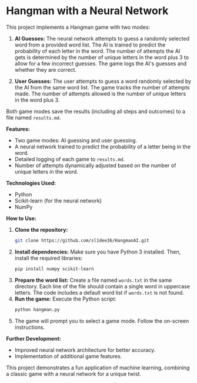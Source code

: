 # Hangman with a Neural Network

This project implements a Hangman game with two modes:

1. **AI Guesses:** The neural network attempts to guess a randomly selected word from a provided word list. The AI is trained to predict the probability of each letter in the word. The number of attempts the AI gets is determined by the number of unique letters in the word plus 3 to allow for a few incorrect guesses.  The game logs the AI's guesses and whether they are correct.

2. **User Guesses:** The user attempts to guess a word randomly selected by the AI from the same word list. The game tracks the number of attempts made. The number of attempts allowed is the number of unique letters in the word plus 3.

Both game modes save the results (including all steps and outcomes) to a file named `results.md`.

**Features:**

*   Two game modes: AI guessing and user guessing.
*   A neural network trained to predict the probability of a letter being in the word.
*   Detailed logging of each game to `results.md`.
*   Number of attempts dynamically adjusted based on the number of unique letters in the word.

**Technologies Used:**

*   Python
*   Scikit-learn (for the neural network)
*   NumPy


**How to Use:**

1.  **Clone the repository:**
    ```bash
    git clone https://github.com/sl1dee36/HangmanAI.git
    ```
2.  **Install dependencies:**  Make sure you have Python 3 installed. Then, install the required libraries:
    ```bash
    pip install numpy scikit-learn
    ```
3.  **Prepare the word list:** Create a file named `words.txt` in the same directory. Each line of the file should contain a single word in uppercase letters.  The code includes a default word list if `words.txt` is not found.
4.  **Run the game:** Execute the Python script:
    ```bash
    python hangman.py
    ```
5.  The game will prompt you to select a game mode.  Follow the on-screen instructions.



**Further Development:**

*   Improved neural network architecture for better accuracy.
*   Implementation of additional game features.


This project demonstrates a fun application of machine learning, combining a classic game with a neural network for a unique twist.
